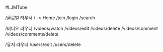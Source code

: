 #LJMTube

/글로벌 라우서
/ -> Home
/join
/login
/search

/비디오 라우터
/videos/watch
/videos/edit
/videos/delete
/videos/comment
/videos/comments/delete

/유저 라우터
/users/edit
/users/delete
